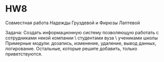 # HW8
Совместная работа Надежды Груздевой и Фирюзы Лаптевой

Задача:
Создать информационную систему позволяющую работать с сотрудниками некой компании \ студентами вуза \ учениками школы
Примерные модули: дозапись, изменение, удаление, вывод данных, логирование. Остальные, которые решите добавить, только приветствуются.
